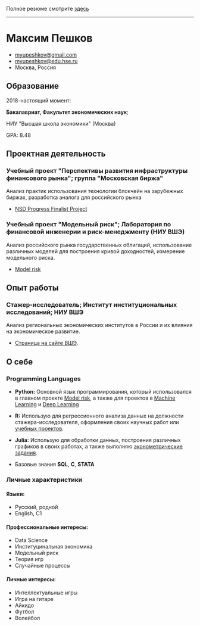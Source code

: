 Полное резюме смотрите [здесь](https://github.com/myupeshkov/CV/blob/main/my_cv.pdf)

-----

# Максим Пешков

- <myupeshkov@gmail.com>
- <myupeshkov@edu.hse.ru>
- Москва, Россия

## Образование

2018-настоящий момент:

**Бакалавриат, Факультет экономических наук**; 

НИУ "Высшая школа экономики" (Москва)

GPA: 8.48

## Проектная деятельность


### Учебный проект "Перспективы развития инфраструктуры финансового рынка"; группа "Московская биржа"

Анализ практик использования технологии блокчейн на зарубежных биржах, разработка аналога для российского рынка 

* [NSD Progress Finalist Project](https://github.com/myupeshkov/nsd_moex) 

### Учебный проект "Модельный риск"; Лаборатория по финансовой инженерии и риск-менеджменту (НИУ ВШЭ)

Анализ российского рынка государственных облигаций, использование различных моделей для построения кривой доходностей, измерение модельного риска.

* [Model risk](https://github.com/myupeshkov/Model_risk)
  
## Опыт работы


### Стажер-исследователь; Институт институциональных исследований; НИУ ВШЭ

Анализ региональных экономических институтов в России и их влияния на экономическое развитие.

* [Страница на сайте ВШЭ](https://www.hse.ru/org/persons/225568032). 

## О себе

### Programming Languages
  - **Python:** Основной язык программирования, который использовался в главном проекте 
    [Model risk](https://github.com/myupeshkov/Model_risk), а также 
    для проектов в [Machine Learning](https://github.com/myupeshkov/Machine_Learning) и [Deep Learning](https://github.com/myupeshkov/Deep_Learning)

  - **R:** Использую для регрессионного анализа данных на должности стажера-исследователя, оформления своих научных работ или [учебных проектов](https://github.com/myupeshkov/networks_res).

  - **Julia:** Использую для обработки данных, построения различных графиков в своих работах, а также выполняю 
    [эконометрические задания](https://github.com/myupeshkov/julia_metrics_tutorials).

  -  Базовые знания **SQL**, **C**, **STATA**


### Личные характеристики

#### Языки:
   * Русский, родной
   * English, C1

#### Профессиональные интересы:
   * Data Science
   * Институцинальная экономика
   * Модельный риск
   * Теория игр
   * Случайные процессы
  
#### Личные интересы:
   * Интеллектуальные игры
   * Игра на гитаре
   * Айкидо
   * Футбол
   * Волейбол
